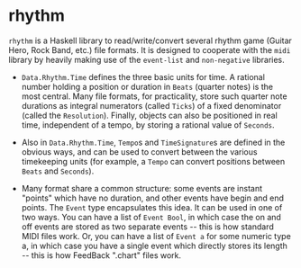rhythm
======

`rhythm` is a Haskell library to read/write/convert several rhythm game (Guitar
Hero, Rock Band, etc.) file formats. It is designed to cooperate with the `midi`
library by heavily making use of the `event-list` and `non-negative` libraries.

* `Data.Rhythm.Time` defines the three basic units for time. A rational number
holding a position or duration in `Beats` (quarter notes) is the most central.
Many file formats, for practicality, store such quarter note durations as
integral numerators (called `Ticks`) of a fixed denominator (called the
`Resolution`). Finally, objects can also be positioned in real time,
independent of a tempo, by storing a rational value of `Seconds`.

* Also in `Data.Rhythm.Time`, `Tempo`s and `TimeSignature`s are defined in the
obvious ways, and can be used to convert between the various timekeeping units
(for example, a `Tempo` can convert positions between `Beats` and `Seconds`).

* Many format share a common structure: some events are instant "points" which
have no duration, and other events have begin and end points. The `Event` type
encapsulates this idea. It can be used in one of two ways. You can have a list
of `Event Bool`, in which case the on and off events are stored as two separate
events -- this is how standard MIDI files work. Or, you can have a list of
`Event a` for some numeric type a, in which case you have a single event which
directly stores its length -- this is how FeedBack ".chart" files work.
